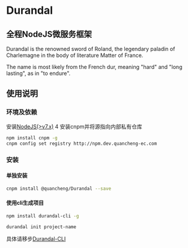 # Durandal
## 全程NodeJS微服务框架

Durandal is the renowned sword of Roland, the legendary paladin of Charlemagne in the body of literature Matter of France.

The name is most likely from the French dur, meaning "hard" and "long lasting", as in "to endure".

## 使用说明

### 环境及依赖

安装[NodeJS(>v7.x)](https://nodejs.org/dist/)
4
安装cnpm并将源指向内部私有仓库

```bash
npm install cnpm -g
cnpm config set registry http://npm.dev.quancheng-ec.com
```

### 安装

#### 单独安装

```bash
cnpm install @quancheng/Durandal --save
```

#### 使用cli生成项目

```bash
npm install durandal-cli -g

durandal init project-name
```

具体请移步[Durandal-CLI](https://github.com/quancheng-ec/Durandal-CLI)